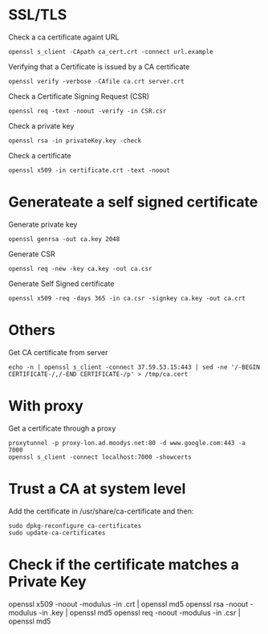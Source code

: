 # SSL/TLS

Check a ca certificate againt URL

    openssl s_client -CApath ca_cert.crt -connect url.example

Verifying that a Certificate is issued by a CA certificate

    openssl verify -verbose -CAfile ca.crt server.crt

Check a Certificate Signing Request (CSR)

    openssl req -text -noout -verify -in CSR.csr

Check a private key

    openssl rsa -in privateKey.key -check

Check a certificate

    openssl x509 -in certificate.crt -text -noout


# Generateate a self signed certificate

Generate private key

    openssl genrsa -out ca.key 2048

Generate CSR

    openssl req -new -key ca.key -out ca.csr

Generate Self Signed certificate

    openssl x509 -req -days 365 -in ca.csr -signkey ca.key -out ca.crt

# Others

Get CA certificate from server

    echo -n | openssl s_client -connect 37.59.53.15:443 | sed -ne '/-BEGIN CERTIFICATE-/,/-END CERTIFICATE-/p' > /tmp/ca.cert

# With proxy

Get a certificate through a proxy

    proxytunnel -p proxy-lon.ad.moodys.net:80 -d www.google.com:443 -a 7000
    openssl s_client -connect localhost:7000 -showcerts


# Trust a CA at system level

Add the certificate in /usr/share/ca-certificate and then:

    sudo dpkg-reconfigure ca-certificates
    sudo update-ca-certificates

# Check if the certificate matches a Private Key

  openssl x509 -noout -modulus -in <file>.crt | openssl md5
  openssl rsa -noout -modulus -in <file>.key | openssl md5
  openssl req -noout -modulus -in <file>.csr | openssl md5

